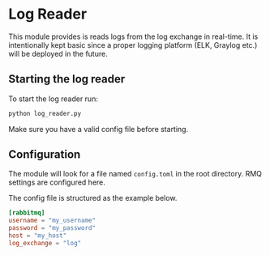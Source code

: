 # Log Reader 
This module provides is reads logs from the log exchange in real-time.
It is intentionally kept basic since a proper logging platform (ELK,
Graylog etc.) will be deployed in the future.

## Starting the log reader

To start the log reader run:

```bash
python log_reader.py
```
Make sure you have a valid config file before starting. 

## Configuration
The module will look for a file named `config.toml` in the root directory.
RMQ settings are configured here.


The config file is structured as the example below.


```toml
[rabbitmq]
username = "my_username"
password = "my_password"
host = "my_host"
log_exchange = "log"
```